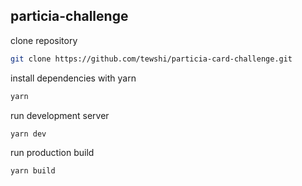## particia-challenge

clone repository
```bash
git clone https://github.com/tewshi/particia-card-challenge.git
```

install dependencies with yarn
```bash
yarn
```

run development server
```bash
yarn dev
```

run production build
```bash
yarn build
```